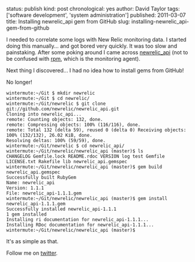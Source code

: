 status: publish
kind: post
chronological: yes
author: David Taylor
tags: ['software development', 'system administration']
published: 2011-03-07
title: Installing newrelic_api gem from GitHub
slug: installing-newrelic_api-gem-from-github

I needed to correlate some logs with New Relic monitoring data. I started doing this manually... and got bored very quickly. It was too slow and painstaking. After some poking around I came across [newrelic_api](https://github.com/newrelic/newrelic_api) (not to be confused with [rpm](https://github.com/newrelic/rpm), which is the monitoring agent).

Next thing I discovered... I had no idea how to install gems from GitHub!

No longer!

    wintermute:~/Git $ mkdir newrelic
    wintermute:~/Git $ cd newrelic/
    wintermute:~/Git/newrelic $ git clone git://github.com/newrelic/newrelic_api.git
    Cloning into newrelic_api...
    remote: Counting objects: 132, done.
    remote: Compressing objects: 100% (116/116), done.
    remote: Total 132 (delta 59), reused 0 (delta 0) Receiving objects: 100% (132/132), 26.02 KiB, done.
    Resolving deltas: 100% (59/59), done.
    wintermute:~/Git/newrelic $ cd newrelic_api/
    wintermute:~/Git/newrelic/newrelic_api (master)$ ls
    CHANGELOG Gemfile.lock README.rdoc VERSION log test Gemfile LICENSE.txt Rakefile lib newrelic_api.gemspec
    wintermute:~/Git/newrelic/newrelic_api (master)$ gem build newrelic_api.gemspec
    Successfully built RubyGem
    Name: newrelic_api
    Version: 1.1.1
    File: newrelic_api-1.1.1.gem
    wintermute:~/Git/newrelic/newrelic_api (master)$ gem install newrelic_api-1.1.1.gem
    Successfully installed newrelic_api-1.1.1
    1 gem installed
    Installing ri documentation for newrelic_api-1.1.1...
    Installing RDoc documentation for newrelic_api-1.1.1...
    wintermute:~/Git/newrelic/newrelic_api (master)$

It's as simple as that.

Follow me on [twitter](http://twitter.com/davidltaylor).
